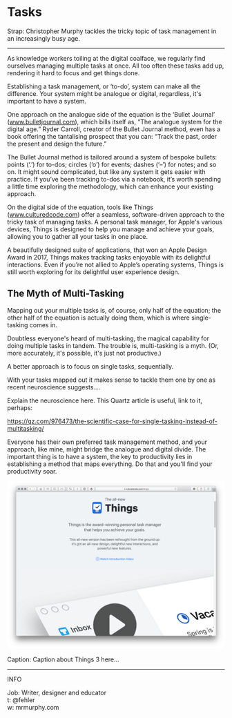 Tasks
=====

<!-- Word Count: 470-520 Words (Image.) -->

Strap: Christopher Murphy tackles the tricky topic of task management in an increasingly busy age.


----

<!-- 530 Words in last article. ~265 X 2 -->

As knowledge workers toiling at the digital coalface, we regularly find ourselves managing multiple tasks at once. All too often these tasks add up, rendering it hard to focus and get things done.

Establishing a task management, or ‘to-do’, system can make all the difference. Your system might be analogue or digital, regardless, it's important to have a system.

One approach on the analogue side of the equation is the ‘Bullet Journal’ (www.bulletjournal.com), which bills itself as, “The analogue system for the digital age.” Ryder Carroll, creator of the Bullet Journal method, even has a book offering the tantalising prospect that you can: “Track the past, order the present and design the future.”

The Bullet Journal method is tailored around a system of bespoke bullets: points (‘.’) for to-dos; circles (‘o’) for events; dashes (‘–’) for notes; and so on. It might sound complicated, but like any system it gets easier with practice. If you’ve been tracking to-dos via a notebook, it’s worth spending a little time exploring the methodology, which can enhance your existing approach.

On the digital side of the equation, tools like Things (www.culturedcode.com) offer a seamless, software-driven approach to the tricky task of managing tasks. A personal task manager, for Apple's various devices, Things is designed to help you manage and achieve your goals, allowing you to gather all your tasks in one place.

A beautifully designed suite of applications, that won an Apple Design Award in 2017, Things makes tracking tasks enjoyable with its delightful interactions. Even if you’re not allied to Apple’s operating systems, Things is still worth exploring for its delightful user experience design.


The Myth of Multi-Tasking
-------------------------

Mapping out your multiple tasks is, of course, only half of the equation; the other half of the equation is actually doing them, which is where single-tasking comes in.

Doubtless everyone's heard of multi-tasking, the magical capability for doing multiple tasks in tandem. The trouble is, multi-tasking is a myth. (Or, more accurately, it's possible, it's just not productive.)

A better approach is to focus on single tasks, sequentially.


With your tasks mapped out it makes sense to tackle them one by one as recent neuroscience suggests….

Explain the neuroscience here. This Quartz article is useful, link to it, perhaps:

https://qz.com/976473/the-scientific-case-for-single-tasking-instead-of-multitasking/

<!--

In my article ‘Distractions’ (Issue #308) I explored the productivity gains you can benefit by focusing on a single task at hand. As I noted:

> …getting into a ‘flow state’, where you become so absorbed in a task that time seems to evaporate, improves your productivity hugely. 

-->

Everyone has their own preferred task management method, and your approach, like mine, might bridge the analogue and digital divide. The important thing is to have a system, the key to productivity lies in establishing a method that maps everything. Do that and you'll find your productivity soar.


<!--

…there’s something to be said for maintaining a paper-based archive of tasks completed, if only for the satisfaction of browsing that archive from time to time to see how productive you once were!

The key to productivity lies in establishing a system that ensure you remain focused and on point.

-->


<img src="things.png" width="650">

Caption: Caption about Things 3 here…


----


INFO

Job: Writer, designer and educator  
t: @fehler  
w: mrmurphy.com  

